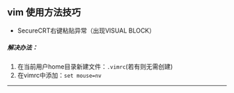 vim 使用方法技巧
-----------------
* SecureCRT右键粘贴异常（出现VISUAL BLOCK）<br>
##### 解决办法：
1. 在当前用户home目录新建文件：`.vimrc`(若有则无需创建)<br>
2. 在vimrc中添加：`set mouse=nv`<br>

-----------------------------------------------------------
